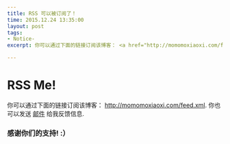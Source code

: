 ```yaml
---
title: RSS 可以被订阅了！
time: 2015.12.24 13:35:00
layout: post
tags:
- Notice- 
excerpt: 你可以通过下面的链接订阅该博客： <a href="http://momomoxiaoxi.com/feed.xml" target="_blank">http://momomoxiaoxi.com/feed.xml</a>. 你也可以发送 <a href="mailto:momomomoxiaoxi@gmail.com?subject=Blog+Subscription&body=Please+send+me+an+email+when+you+have+new+posts." title="momomomoxiaoxi@gmail.com" target="_blank">邮件</a> 给我反馈信息.

---
```


# RSS Me!
你可以通过下面的链接订阅该博客： <a href="http://momomoxiaoxi.com/feed.xml" target="_blank">http://momomoxiaoxi.com/feed.xml</a>. 你也可以发送 <a href="mailto:momomomoxiaoxi@gmail.com?subject=Blog+Subscription&body=Please+send+me+an+email+when+you+have+new+posts." title="momomomoxiaoxi@gmail.com" target="_blank">邮件</a> 给我反馈信息.

### 感谢你们的支持! :）

